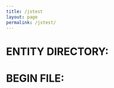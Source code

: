 ```yaml
---
title: /jstest
layout: page
permalink: /jstest/
---
```


# ENTITY DIRECTORY:

<p id="list"></p>

# BEGIN FILE:

<p id="name"></p>
<p id="image"></p>
<p id="description"></p>

<script>
     fetch('https://api.airtable.com/v0/appoMmtp6PrLl2ykz/EntityRecords', {
    headers: {Authorization: 'Bearer patCJRVWZh4svbaze.2dafd7f4bc8a2341936747c7dafb1e36ec3a2149397dd9f3aeabfcf5a6726d0e'}
    })
    .then(resp => resp.json())
    .then(json => {
        console.log(json)

        for (let i = 0; i < json.records.length; i++) {
            liststring += ("ID: " + json[i].id + " ")
        }

        document.getElementById('list').innerHTML = liststring
    })
    </script>

<script>
    fetch('https://api.airtable.com/v0/appoMmtp6PrLl2ykz/EntityRecords/recN9KaBLTbxccBnf', {
    headers: {Authorization: 'Bearer patCJRVWZh4svbaze.2dafd7f4bc8a2341936747c7dafb1e36ec3a2149397dd9f3aeabfcf5a6726d0e'}
    })
    .then(resp => resp.json())
    .then(json => {
        var image_url = json.fields.Image[0].thumbnails.large.url
        document.getElementById('name').innerHTML = json.fields.Name;
        document.getElementById('image').innerHTML = '<img src="' + image_url + '"alt="alternative-text" width="' + window.screen.height/3 + '"/>'
        document.getElementById("description").innerHTML = json.fields.Description
        });

</script>

